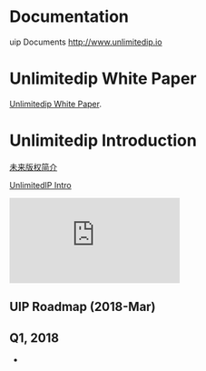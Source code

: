 # Documentation
uip Documents http://www.unlimitedip.io


# Unlimitedip  White Paper
[Unlimitedip  White Paper](https://github.com/linkentertainments/Documentation/blob/master/UIP_Whitepaper_v5.1.pdf).


# Unlimitedip  Introduction
[未来版权简介](https://github.com/baizhanting/Documentation/blob/master/%E6%9C%AA%E6%9D%A5%E7%89%88%E6%9D%83%E7%AE%80%E4%BB%8B.md)

[UnlimitedIP Intro](https://github.com/baizhanting/Documentation/blob/master/UnlimitedIP%20Intro.md)

![EOS BP Campaign](https://github.com/linkentertainments/Documentation/blob/master/EOS%20BP%20Campaign.md)






## UIP Roadmap (2018-Mar)
## Q1, 2018
- 



